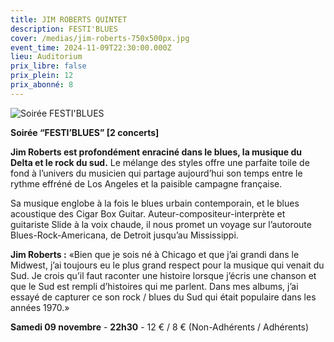 ```yaml
---
title: JIM ROBERTS QUINTET
description: FESTI'BLUES
cover: /medias/jim-roberts-750x500px.jpg
event_time: 2024-11-09T22:30:00.000Z
lieu: Auditorium
prix_libre: false
prix_plein: 12
prix_abonné: 8
---
```

![Soirée FESTI'BLUES](/medias/jim-roberts-750x500px.jpg "Jim Roberts")

**Soirée “FESTI’BLUES” \[2 concerts]**

**Jim Roberts est profondément enraciné dans le blues, la musique du Delta et le rock du sud.** Le mélange des styles offre une parfaite toile de fond à l’univers du musicien qui partage aujourd’hui son temps entre le rythme effréné de Los Angeles et la paisible campagne française.

Sa musique englobe à la fois le blues urbain contemporain, et le blues acoustique des Cigar Box Guitar. Auteur-compositeur-interprète et guitariste Slide à la voix chaude, il nous promet un voyage sur l’autoroute Blues-Rock-Americana, de Detroit jusqu’au Mississippi.

**Jim Roberts :** «Bien que je sois né à Chicago et que j’ai grandi dans le Midwest, j’ai toujours eu le plus grand respect pour la musique qui venait du Sud. Je crois qu’il faut raconter une histoire lorsque j’écris une chanson et que le Sud est rempli d’histoires qui me parlent. Dans mes albums, j’ai essayé de capturer ce son rock / blues du Sud qui était populaire dans les années 1970.»

**Samedi 09 novembre** - **22h30** - 12 € / 8 € (Non-Adhérents / Adhérents)